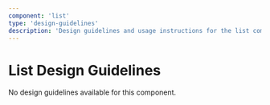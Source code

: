 ```yaml
---
component: 'list'
type: 'design-guidelines'
description: 'Design guidelines and usage instructions for the list component extracted from SKY UX documentation.'
---
```


# List Design Guidelines

No design guidelines available for this component.